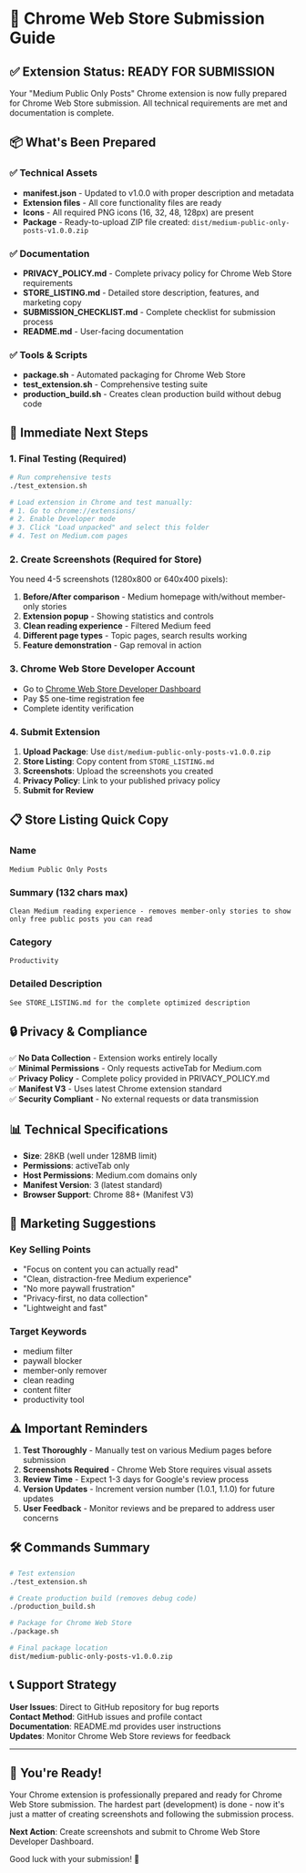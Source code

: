 # 🚀 Chrome Web Store Submission Guide

## ✅ Extension Status: READY FOR SUBMISSION

Your "Medium Public Only Posts" Chrome extension is now fully prepared for Chrome Web Store submission. All technical requirements are met and documentation is complete.

## 📦 What's Been Prepared

### ✅ Technical Assets
- **manifest.json** - Updated to v1.0.0 with proper description and metadata
- **Extension files** - All core functionality files are ready
- **Icons** - All required PNG icons (16, 32, 48, 128px) are present
- **Package** - Ready-to-upload ZIP file created: `dist/medium-public-only-posts-v1.0.0.zip`

### ✅ Documentation
- **PRIVACY_POLICY.md** - Complete privacy policy for Chrome Web Store requirements
- **STORE_LISTING.md** - Detailed store description, features, and marketing copy
- **SUBMISSION_CHECKLIST.md** - Complete checklist for submission process
- **README.md** - User-facing documentation

### ✅ Tools & Scripts
- **package.sh** - Automated packaging for Chrome Web Store
- **test_extension.sh** - Comprehensive testing suite
- **production_build.sh** - Creates clean production build without debug code

## 🎯 Immediate Next Steps

### 1. Final Testing (Required)
```bash
# Run comprehensive tests
./test_extension.sh

# Load extension in Chrome and test manually:
# 1. Go to chrome://extensions/
# 2. Enable Developer mode  
# 3. Click "Load unpacked" and select this folder
# 4. Test on Medium.com pages
```

### 2. Create Screenshots (Required for Store)
You need 4-5 screenshots (1280x800 or 640x400 pixels):

1. **Before/After comparison** - Medium homepage with/without member-only stories
2. **Extension popup** - Showing statistics and controls
3. **Clean reading experience** - Filtered Medium feed
4. **Different page types** - Topic pages, search results working
5. **Feature demonstration** - Gap removal in action

### 3. Chrome Web Store Developer Account
- Go to [Chrome Web Store Developer Dashboard](https://chrome.google.com/webstore/devconsole/)
- Pay $5 one-time registration fee
- Complete identity verification

### 4. Submit Extension
1. **Upload Package**: Use `dist/medium-public-only-posts-v1.0.0.zip`
2. **Store Listing**: Copy content from `STORE_LISTING.md`
3. **Screenshots**: Upload the screenshots you created
4. **Privacy Policy**: Link to your published privacy policy
5. **Submit for Review**

## 📋 Store Listing Quick Copy

### Name
```
Medium Public Only Posts
```

### Summary (132 chars max)
```
Clean Medium reading experience - removes member-only stories to show only free public posts you can read
```

### Category
```
Productivity
```

### Detailed Description
```
See STORE_LISTING.md for the complete optimized description
```

## 🔒 Privacy & Compliance

✅ **No Data Collection** - Extension works entirely locally  
✅ **Minimal Permissions** - Only requests activeTab for Medium.com  
✅ **Privacy Policy** - Complete policy provided in PRIVACY_POLICY.md  
✅ **Manifest V3** - Uses latest Chrome extension standard  
✅ **Security Compliant** - No external requests or data transmission  

## 📊 Technical Specifications

- **Size**: 28KB (well under 128MB limit)
- **Permissions**: activeTab only
- **Host Permissions**: Medium.com domains only  
- **Manifest Version**: 3 (latest standard)
- **Browser Support**: Chrome 88+ (Manifest V3)

## 🎨 Marketing Suggestions

### Key Selling Points
- "Focus on content you can actually read"
- "Clean, distraction-free Medium experience"
- "No more paywall frustration"
- "Privacy-first, no data collection"
- "Lightweight and fast"

### Target Keywords
- medium filter
- paywall blocker
- member-only remover
- clean reading
- content filter
- productivity tool

## ⚠️ Important Reminders

1. **Test Thoroughly** - Manually test on various Medium pages before submission
2. **Screenshots Required** - Chrome Web Store requires visual assets
3. **Review Time** - Expect 1-3 days for Google's review process
4. **Version Updates** - Increment version number (1.0.1, 1.1.0) for future updates
5. **User Feedback** - Monitor reviews and be prepared to address user concerns

## 🛠️ Commands Summary

```bash
# Test extension
./test_extension.sh

# Create production build (removes debug code)
./production_build.sh

# Package for Chrome Web Store
./package.sh

# Final package location
dist/medium-public-only-posts-v1.0.0.zip
```

## 📞 Support Strategy

**User Issues**: Direct to GitHub repository for bug reports  
**Contact Method**: GitHub issues and profile contact  
**Documentation**: README.md provides user instructions  
**Updates**: Monitor Chrome Web Store reviews for feedback  

---

## 🎉 You're Ready!

Your Chrome extension is professionally prepared and ready for Chrome Web Store submission. The hardest part (development) is done - now it's just a matter of creating screenshots and following the submission process.

**Next Action**: Create screenshots and submit to Chrome Web Store Developer Dashboard.

Good luck with your submission! 🚀
